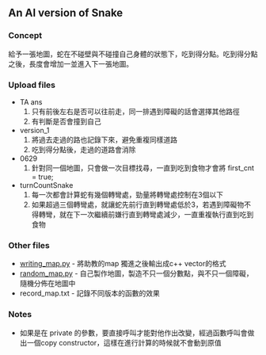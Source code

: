 
## An AI version of Snake
### Concept
給予一張地圖，蛇在不碰壁與不碰撞自己身體的狀態下，吃到得分點。吃到得分點之後，長度會增加一並進入下一張地圖。
### Upload files
* TA ans 
    1. 只有前後左右是否可以往前走，同一排遇到障礙的話會選擇其他路徑
    2. 有判斷是否會撞到自己
* version_1
    1. 將過去走過的路也記錄下來，避免重複同樣道路
    2. 吃到得分點後，走過的道路會消除
* 0629
    1. 針對同一個地圖，只會做一次目標找尋，一直到吃到食物才會將 first_cnt = true;
* turnCountSnake
    1. 每一次都會計算蛇有幾個轉彎處，勁量將轉彎處控制在3個以下
    2. 如果超過三個轉彎處，就讓蛇先前行直到轉彎處低於3，若遇到障礙物不得轉彎，就在下一次繼續前嫌行直到轉彎處減少，一直重複執行直到吃到食物
### Other files
* [writing_map.py](https://github.com/stephanie0324/Data-Structure-2020/blob/master/Final/writing_map.py) - 將助教的map 獨進之後輸出成c++ vector的格式
* [random_map.py](https://github.com/stephanie0324/Data-Structure-2020/blob/master/Final/random_map.py) - 自己製作地圖，製造不只一個分數點，與不只一個障礙，隨機分佈在地圖中
* record_map.txt - 記錄不同版本的函數的效果
### Notes
* 如果是在 private 的參數，要直接呼叫才能對他作出改變，經過函數呼叫會做出一個copy constructor，這樣在進行計算的時候就不會動到原值

